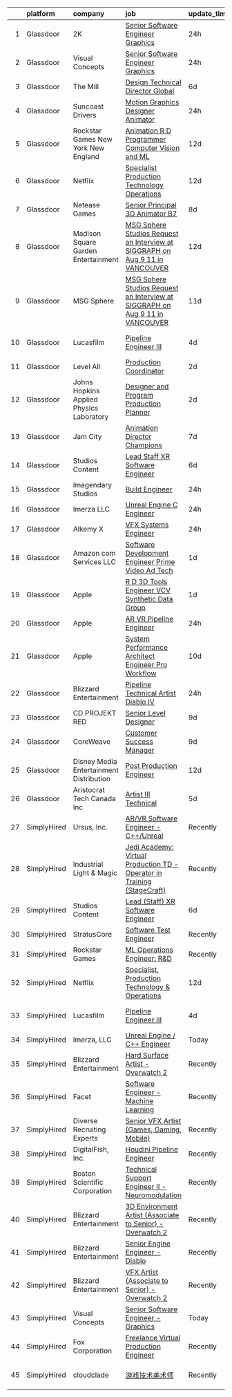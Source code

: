 

|    | platform    | company                                   | job                                                                                                                                                                                                                                                                                                                                                                                                                                                                                                                                                                                                                                                                                                                                                                                                                                                                                                                                                                                                                                                                                                                                                                                                                                                                                                                                                                                                        | update_time   | location            |
|---:|:------------|:------------------------------------------|:-----------------------------------------------------------------------------------------------------------------------------------------------------------------------------------------------------------------------------------------------------------------------------------------------------------------------------------------------------------------------------------------------------------------------------------------------------------------------------------------------------------------------------------------------------------------------------------------------------------------------------------------------------------------------------------------------------------------------------------------------------------------------------------------------------------------------------------------------------------------------------------------------------------------------------------------------------------------------------------------------------------------------------------------------------------------------------------------------------------------------------------------------------------------------------------------------------------------------------------------------------------------------------------------------------------------------------------------------------------------------------------------------------------|:--------------|:--------------------|
|  1 | Glassdoor   | 2K                                        | [Senior Software Engineer   Graphics](https://www.glassdoor.com/partner/jobListing.htm?pos=111&ao=1136043&s=58&guid=00000182439a1dd5a4decfab99804fd1&src=GD_JOB_AD&t=SR&vt=w&ea=1&cs=1_8866cfdf&cb=1658991550179&jobListingId=1008033957045&jrtk=3-0-1g91pk7g8klu4801-1g91pk7gqii18800-7e179f34ec03b6ac-)                                                                                                                                                                                                                                                                                                                                                                                                                                                                                                                                                                                                                                                                                                                                                                                                                                                                                                                                                                                                                                                                                                  | 24h           | Agoura Hills, CA    |
|  2 | Glassdoor   | Visual Concepts                           | [Senior Software Engineer   Graphics](https://www.glassdoor.com/partner/jobListing.htm?pos=113&ao=1136043&s=58&guid=00000182439a1dd5a4decfab99804fd1&src=GD_JOB_AD&t=SR&vt=w&ea=1&cs=1_ad3b9905&cb=1658991550180&jobListingId=1008033957044&jrtk=3-0-1g91pk7g8klu4801-1g91pk7gqii18800-3dd94ba541a7ff38-)                                                                                                                                                                                                                                                                                                                                                                                                                                                                                                                                                                                                                                                                                                                                                                                                                                                                                                                                                                                                                                                                                                  | 24h           | Agoura Hills, CA    |
|  3 | Glassdoor   | The Mill                                  | [Design Technical Director  Global](https://www.glassdoor.com/partner/jobListing.htm?pos=122&ao=1136043&s=58&guid=00000182439a1dd5a4decfab99804fd1&src=GD_JOB_AD&t=SR&vt=w&ea=1&cs=1_fdbd2bb6&cb=1658991550181&jobListingId=1008021649194&jrtk=3-0-1g91pk7g8klu4801-1g91pk7gqii18800-1ee43a0842414491-)                                                                                                                                                                                                                                                                                                                                                                                                                                                                                                                                                                                                                                                                                                                                                                                                                                                                                                                                                                                                                                                                                                    | 6d            | New York, NY        |
|  4 | Glassdoor   | Suncoast Drivers                          | [Motion Graphics Designer   Animator](https://www.glassdoor.com/partner/jobListing.htm?pos=112&ao=1136043&s=58&guid=00000182439a1dd5a4decfab99804fd1&src=GD_JOB_AD&t=SR&vt=w&ea=1&cs=1_bfdf2dd8&cb=1658991550179&jobListingId=1008033652007&jrtk=3-0-1g91pk7g8klu4801-1g91pk7gqii18800-9095d2aac5e5cab3-)                                                                                                                                                                                                                                                                                                                                                                                                                                                                                                                                                                                                                                                                                                                                                                                                                                                                                                                                                                                                                                                                                                  | 24h           | Tampa, FL           |
|  5 | Glassdoor   | Rockstar Games New York   New England     | [Animation R D Programmer  Computer Vision and ML](https://www.glassdoor.com/partner/jobListing.htm?pos=126&ao=1136043&s=58&guid=00000182439a1dd5a4decfab99804fd1&src=GD_JOB_AD&t=SR&vt=w&cs=1_379d9a70&cb=1658991550181&jobListingId=1008008924422&jrtk=3-0-1g91pk7g8klu4801-1g91pk7gqii18800-3642d98c74d7049e-)                                                                                                                                                                                                                                                                                                                                                                                                                                                                                                                                                                                                                                                                                                                                                                                                                                                                                                                                                                                                                                                                                          | 12d           | Manhattan           |
|  6 | Glassdoor   | Netflix                                   | [Specialist  Production Technology   Operations](https://www.glassdoor.com/partner/jobListing.htm?pos=118&ao=1136043&s=58&guid=00000182439a1dd5a4decfab99804fd1&src=GD_JOB_AD&t=SR&vt=w&cs=1_aec59710&cb=1658991550180&jobListingId=1008008710790&jrtk=3-0-1g91pk7g8klu4801-1g91pk7gqii18800-54fec7f0239f9949-)                                                                                                                                                                                                                                                                                                                                                                                                                                                                                                                                                                                                                                                                                                                                                                                                                                                                                                                                                                                                                                                                                            | 12d           | Los Angeles, CA     |
|  7 | Glassdoor   | Netease Games                             | [Senior   Principal 3D Animator  B7 ](https://www.glassdoor.com/partner/jobListing.htm?pos=123&ao=1136043&s=58&guid=00000182439a1dd5a4decfab99804fd1&src=GD_JOB_AD&t=SR&vt=w&ea=1&cs=1_4798984c&cb=1658991550181&jobListingId=1008014864247&jrtk=3-0-1g91pk7g8klu4801-1g91pk7gqii18800-9d8f3e71dd8e24b0-)                                                                                                                                                                                                                                                                                                                                                                                                                                                                                                                                                                                                                                                                                                                                                                                                                                                                                                                                                                                                                                                                                                  | 8d            | Remote              |
|  8 | Glassdoor   | Madison Square Garden Entertainment       | [MSG Sphere Studios   Request an Interview at SIGGRAPH on Aug 9   11 in VANCOUVER](https://www.glassdoor.com/partner/jobListing.htm?pos=119&ao=1136043&s=58&guid=00000182439a1dd5a4decfab99804fd1&src=GD_JOB_AD&t=SR&vt=w&cs=1_bcd18dd9&cb=1658991550181&jobListingId=1008009076227&jrtk=3-0-1g91pk7g8klu4801-1g91pk7gqii18800-a5473954148aa4c1-)                                                                                                                                                                                                                                                                                                                                                                                                                                                                                                                                                                                                                                                                                                                                                                                                                                                                                                                                                                                                                                                          | 12d           | Burbank, CA         |
|  9 | Glassdoor   | MSG Sphere                                | [MSG Sphere Studios   Request an Interview at SIGGRAPH on Aug 9   11 in VANCOUVER](https://www.glassdoor.com/partner/jobListing.htm?pos=121&ao=1136043&s=58&guid=00000182439a1dd5a4decfab99804fd1&src=GD_JOB_AD&t=SR&vt=w&cs=1_7035d5f9&cb=1658991550181&jobListingId=1008009429137&jrtk=3-0-1g91pk7g8klu4801-1g91pk7gqii18800-52b17ac948aa8bc8-)                                                                                                                                                                                                                                                                                                                                                                                                                                                                                                                                                                                                                                                                                                                                                                                                                                                                                                                                                                                                                                                          | 11d           | Burbank, CA         |
| 10 | Glassdoor   | Lucasfilm                                 | [Pipeline Engineer III](https://www.glassdoor.com/partner/jobListing.htm?pos=107&ao=1136043&s=58&guid=00000182439a1dd5a4decfab99804fd1&src=GD_JOB_AD&t=SR&vt=w&cs=1_45c3b0c1&cb=1658991550178&jobListingId=1008024366607&jrtk=3-0-1g91pk7g8klu4801-1g91pk7gqii18800-a077e4a1fa541435-)                                                                                                                                                                                                                                                                                                                                                                                                                                                                                                                                                                                                                                                                                                                                                                                                                                                                                                                                                                                                                                                                                                                     | 4d            | San Francisco, CA   |
| 11 | Glassdoor   | Level All                                 | [Production Coordinator](https://www.glassdoor.com/partner/jobListing.htm?pos=105&ao=1110586&s=58&guid=00000182439a1dd5a4decfab99804fd1&src=GD_JOB_AD&t=SR&vt=w&cs=1_0ca38db1&cb=1658991550178&jobListingId=1008029316315&cpc=AC285F3A3ECA6BB0&jrtk=3-0-1g91pk7g8klu4801-1g91pk7gqii18800-97c21c4db6193490--6NYlbfkN0CgBgcxuOwrlzWFp0xvOgllyDb1Hw7UsKEX_IsXppgvM94p2OkzJBzG4qd_UeuiDb_TE4KXtub43jc3yXQwJA3shbwHDDo92dg9zuoiBF1paHmCUaw-1wHRO5J1f3by27-cnWFlCFZhmtwGFDkxAW2EZBSuIuni1UV9DitakZ34LXkr9kZeY99MmRBpzjbEWsjL5xmfULn0FuWLfjkhdE0m-yyYryRMQkYnLzuaPJuz8ZxE2e4XyAQzuIab7X74pbtOYd6AEx1FN8IJ5fGpjyWeOON33yRz3-IJXJd8ch7TLSU9P4OC5zmjxCxAqaFJ_-ftiKytoFzHKuL-RlQx3j3DIstJbERqIYdDMQ1itia2weaanv579lccFJuPOqstVgQUV-L6aIZxbTVJYmkLCp8KYOdckvBrKOS0hLoGPiIxO39OKWO-aLrtmUJuoWMfmFUKdMX3h_BuMb7yXxV21KN-y0k9IHWuCOt7AcnwUNMHeFS-7-yqFeI_EH3JXU8sSQSn8B8eQyhedw%3D%3D)                                                                                                                                                                                                                                                                                                                                                                                                                                                                                                                                   | 2d            | New York, NY        |
| 12 | Glassdoor   | Johns Hopkins Applied Physics Laboratory  | [Designer and Program Production Planner](https://www.glassdoor.com/partner/jobListing.htm?pos=117&ao=1136043&s=58&guid=00000182439a1dd5a4decfab99804fd1&src=GD_JOB_AD&t=SR&vt=w&cs=1_3b0a9d0d&cb=1658991550180&jobListingId=1008029005606&jrtk=3-0-1g91pk7g8klu4801-1g91pk7gqii18800-d1d90a7fb89c6da2-)                                                                                                                                                                                                                                                                                                                                                                                                                                                                                                                                                                                                                                                                                                                                                                                                                                                                                                                                                                                                                                                                                                   | 2d            | Laurel, MD          |
| 13 | Glassdoor   | Jam City                                  | [Animation Director  Champions ](https://www.glassdoor.com/partner/jobListing.htm?pos=120&ao=1136043&s=58&guid=00000182439a1dd5a4decfab99804fd1&src=GD_JOB_AD&t=SR&vt=w&ea=1&cs=1_9738f925&cb=1658991550181&jobListingId=1008018283775&jrtk=3-0-1g91pk7g8klu4801-1g91pk7gqii18800-4610afd753adbaaa-)                                                                                                                                                                                                                                                                                                                                                                                                                                                                                                                                                                                                                                                                                                                                                                                                                                                                                                                                                                                                                                                                                                       | 7d            | Culver City, CA     |
| 14 | Glassdoor   | Studios Content                           | [Lead  Staff  XR Software Engineer](https://www.glassdoor.com/partner/jobListing.htm?pos=103&ao=1110586&s=58&guid=00000182439a1dd5a4decfab99804fd1&src=GD_JOB_AD&t=SR&vt=w&cs=1_5e521add&cb=1658991550178&jobListingId=1008020675863&cpc=56632219D727AB75&jrtk=3-0-1g91pk7g8klu4801-1g91pk7gqii18800-a02d03ca6b972eeb--6NYlbfkN0DAFTyt7pbDCC2JPO79CSdi1dIb81yjczP5qsKcZIxgiYm3-7g-689UM0rgypL64cpNDepkh3HaOlquiznncK0jDhtZzDMGJ0DVmq6xchC8MKpsDTl4-NPe-XVzN8aSxIOK4n9EysEMYtB1lSR1phauX5zsP9EDQYqDS4tc0RyaVe7Ye_jCn8y-rTIxwGI5qdTd3zzPNJtSEvdps5wfLM-MfBeFGALtFBhlTzVhnJCJaoHSOaXx084OC1YHl0hg0edg6et1tS-lmMEIHIlRDhSIbmh_zGmFtlIVNlL_uDZI2iT88EdJaqGCD8cWiDrLra3LpD7b3aDoWSuePRdxTzw8v-OecZthBEQLHLJT_MVuIQkPGWr2GvkQEy8n62yMYNMJT02gmceRZXWLpFyMiDGMBfGTMoL4kwLCN22GSVOkoG_cw4yz2ZD0xPHuYahLz4M%3D)                                                                                                                                                                                                                                                                                                                                                                                                                                                                                                                                                                                                      | 6d            | Glendale, CA        |
| 15 | Glassdoor   | Imagendary Studios                        | [Build Engineer](https://www.glassdoor.com/partner/jobListing.htm?pos=109&ao=1136043&s=58&guid=00000182439a1dd5a4decfab99804fd1&src=GD_JOB_AD&t=SR&vt=w&cs=1_ffb1efdf&cb=1658991550179&jobListingId=1008033941759&jrtk=3-0-1g91pk7g8klu4801-1g91pk7gqii18800-cad6c2fdef18d12a-)                                                                                                                                                                                                                                                                                                                                                                                                                                                                                                                                                                                                                                                                                                                                                                                                                                                                                                                                                                                                                                                                                                                            | 24h           | Irvine, CA          |
| 16 | Glassdoor   | Imerza  LLC                               | [Unreal Engine   C   Engineer](https://www.glassdoor.com/partner/jobListing.htm?pos=106&ao=1136043&s=58&guid=00000182439a1dd5a4decfab99804fd1&src=GD_JOB_AD&t=SR&vt=w&ea=1&cs=1_192573b0&cb=1658991550178&jobListingId=1008032386668&jrtk=3-0-1g91pk7g8klu4801-1g91pk7gqii18800-4ce55a8621c57a9b-)                                                                                                                                                                                                                                                                                                                                                                                                                                                                                                                                                                                                                                                                                                                                                                                                                                                                                                                                                                                                                                                                                                         | 24h           | Remote              |
| 17 | Glassdoor   | Alkemy X                                  | [VFX Systems Engineer](https://www.glassdoor.com/partner/jobListing.htm?pos=108&ao=1136043&s=58&guid=00000182439a1dd5a4decfab99804fd1&src=GD_JOB_AD&t=SR&vt=w&ea=1&cs=1_cf1307ba&cb=1658991550179&jobListingId=1008034239054&jrtk=3-0-1g91pk7g8klu4801-1g91pk7gqii18800-5687379691acaf35-)                                                                                                                                                                                                                                                                                                                                                                                                                                                                                                                                                                                                                                                                                                                                                                                                                                                                                                                                                                                                                                                                                                                 | 24h           | New York, NY        |
| 18 | Glassdoor   | Amazon com Services LLC                   | [Software Development Engineer   Prime Video Ad Tech](https://www.glassdoor.com/partner/jobListing.htm?pos=115&ao=1136043&s=58&guid=00000182439a1dd5a4decfab99804fd1&src=GD_JOB_AD&t=SR&vt=w&cs=1_03dfd3ee&cb=1658991550180&jobListingId=1008031249103&jrtk=3-0-1g91pk7g8klu4801-1g91pk7gqii18800-28308a88578afcf7-)                                                                                                                                                                                                                                                                                                                                                                                                                                                                                                                                                                                                                                                                                                                                                                                                                                                                                                                                                                                                                                                                                       | 1d            | Sunnyvale, CA       |
| 19 | Glassdoor   | Apple                                     | [R D 3D Tools Engineer  VCV Synthetic Data Group](https://www.glassdoor.com/partner/jobListing.htm?pos=104&ao=1110586&s=58&guid=00000182439a1dd5a4decfab99804fd1&src=GD_JOB_AD&t=SR&vt=w&cs=1_7c874a23&cb=1658991550178&jobListingId=1008029697863&cpc=2CAED5C921A5F994&jrtk=3-0-1g91pk7g8klu4801-1g91pk7gqii18800-880508a9eed4a107--6NYlbfkN0BvKrLyj5gPmtZO9T8euul8TCxuuKNOtzRJOomxnwSEodTz2Bc-sPZlz8WNnvX-SLkStGzv5oW3uyUe6ugvhEfIVllBc8y090WNiXSqzEYlj-8NQ5Cj1LNZa2Rgn-cpGAqfXIXVwecynTywuZ7x4hXFvgkrcQN5iJcDNmJa4pVkK2g7ODRyFZrBuF8Jg4X6x7bFPdR6VPl8JGYVZOjS6vmWNVivdNlwH50ilnj86oi9eavH6-zJz28JyfsRoNtle_P8wxP9d_fYl_uZa65mbEFpUyKVuV1OjQRgs5aLyqKe-Aeaa_uEU8Z-p1ZOqo7R03z3FEEmtZNSYqRUnNfJ_ci9RzH4KbzGybkoZqFlK2IxuqD4vfsTYsPiOc6tdisi2kOUu09ONnuhVWAA-Gm7b95QGT16gwYDFbR68iAr8mxUEg05mFK3QOwcC-ZXi8_LR8EwpmIpxANJvVuVJw62j398RrrqBFXtGTTeqT6Lf30XsupRYLeJNpqRaDiyPyImrhlqaEAxjhLJz-9p_Qi7FmCDKCOSFMjdF-wvb4t_PPSNNOyye6C9WLox9Jb-zRx02ES_7EIWCa1xkrf5MbOKGYOVpmRcCOItCD0JdPLkrB_x-1KskSp-Kk5F6JM67JTo8BGV-GgNSO5srBa35BPJ36NPsmlkyqReGkkkKcq7gxgjU79XpBnbHQJYOti1_oH-97015UzIDIVdaEy0O5Q9yNtC7-usnOk6BDcRuRsQfi_7utIK5LHKwjZvmloxQjnNwCnDinWNoiIrvTWTvAC2yKdiWxye3SUBAMH-OpT0am4OA8U-r-Q6I2LWx5RYw7-pb7uReYY-m0morYZBoewUUu3sWHagDhvqEr0XihKBICPt2ZFthjXctFvjnDnKuDC5MzZWpB27B-rRjMDDTRpcQntwCeP8rx8SCwSlbZr4oY-fS_LiEJPaBm6TyVxeZ9FE3xDEr-46N_SeOTZOggjQp33HShrvsUfLQZfK9bcwu3zMlQ%3D%3D)          | 1d            | Seattle, WA         |
| 20 | Glassdoor   | Apple                                     | [AR VR Pipeline Engineer](https://www.glassdoor.com/partner/jobListing.htm?pos=102&ao=1110586&s=58&guid=00000182439a1dd5a4decfab99804fd1&src=GD_JOB_AD&t=SR&vt=w&cs=1_68065959&cb=1658991550178&jobListingId=1008034378499&cpc=FB7E4A1762AE5BEC&jrtk=3-0-1g91pk7g8klu4801-1g91pk7gqii18800-0cffdd0be085feff--6NYlbfkN0BvKrLyj5gPmtZO9T8euul8TCxuuKNOtzRJOomxnwSEodTz2Bc-sPZl1dBMH13w-jN6hrh9XSwbkvpD-JRuZY4SwAFmowryhv20W0ufhnxM5K6OWJ-i5BL9n2wmnJlXD-uDh2zdBkIW6vfd2hUBPCycBIOo98RSrZT_2dfW-xt4ecsWVbM0ABMPQoTdHEZBTzLDR8Abp6lBN0gNGNCjAvcTChHBKk4EDiecOxRTjm-eWS2-Xxng5LR0yx7m20kH0TfsKujPSWgd-e8inIwYQtIoPIPft6qpqQPQ-x8mHlbn795LZtmEa2SRTGaNBk9odHjuHpcaNCV0q5W1Mu5e-4WvZYreQ9oGUAJ_VKO_P6XoawyGJPh20LXlMzdE3Z4YFnRbF9L_OiNgLBmMUP_h1l8WurnnIbyosE31EKE_AlU6nbX4ofHHha1ZKMZ408Kbs7ObClFG7b0MsXHdtPt5B1jUCh9btfJLhgWDvaSUoP6iNF59t9HtTwBnf603bQxACy_ogaIszgY1L0-EX-dZ97025ji_yG8PQodQMz3P3KdEb_mqOIhLCM6cX7m-lofBBWTuZRgKQIDdBpt-mn3f1qSDFlvZwUvgkBjma9PBceEwoaoXJ_61DIJKXsONvPA945uDeuS0mBGwTXBUGdL6gmYOH0qb1oowYV-KWnbnWSTPUx4Uc2NfyHqH08lpJxg-vNLSEDAi7F6k5vlwIjhFDQ7uMIYf13rKt-xbCryxigXrkOQw5hXIzxl683XWQrzaWiqwJd5EKeMDu-zuAaUukx_pIKjv6G1S4isB2KyxeZyasy9j0U5A0rAFFijtcJ1Di2mHb4VWdkPkVg8EirVoQQyu10RggkWxOw4chOhZLwgVFdI_Gdo3K86Zo1iiOhVw-H42BH1qZNLzivDZBXFksiQgWjWHWcApsw-fPZM5dKioZNxuKQhDS_zc-Ydu2Sd9CPrLkF1fh6kk7A%3D%3D)                                                                  | 24h           | Seattle, WA         |
| 21 | Glassdoor   | Apple                                     | [System Performance Architect Engineer   Pro Workflow](https://www.glassdoor.com/partner/jobListing.htm?pos=101&ao=1110586&s=58&guid=00000182439a1dd5a4decfab99804fd1&src=GD_JOB_AD&t=SR&vt=w&cs=1_49ccfe97&cb=1658991550178&jobListingId=1008010117614&cpc=D99DB9A39DE67464&jrtk=3-0-1g91pk7g8klu4801-1g91pk7gqii18800-84ee9f20d4e1af98--6NYlbfkN0BvKrLyj5gPmtZO9T8euul8TCxuuKNOtzRJOomxnwSEodTz2Bc-sPZlavsCvouCU0WpyavI31Cnj_8JzDq7GXmUJFSP92R04ZfKaA2yrdo6aWOzbJpQl6RFvmPaS4sPZYe4k_bx2Wz5AC16fD_0tVtAMbgnEe2rz20Nac8IDlX6E8ZkQq8ltwPtt-4jAAoX8vVbiPXdyUVwZ-Nq1txhhYFfx02Vvvi7YTRP8TZNQtinr1d5XPUrCihd8S5oDaZupKRlAtynJi7k0K3nbJlw4Lz52LCW7W2MSwvmZhkxgsLgGY2MqDuv3EvgcetWyfx_jXyOTt3VuKsRO16pTiONwWr_i78LDFckvWZrCg4VZkBheeTWEQoMRqY4w03mstUiFnSbVt9NFBEdZ7QkA8E6ZdIKAIHOfVzgxPH5DAZ_vCQHCo7209eUVlfZ-LFfd9SrQimRlFkJd3NwzNeHMK3vRd9KLmbPYKmpAt1APkT6l9xmX4MX2ddxiKk0iEX4HaQ5FRKmGX8g71hsvkG-sOaokdtOBMN1siNU8Kx0BLoPOxdNTHJDw7ZYCC6OXaqIYgtFHhrH7_PmSFUqWrjZpY9OW2m2nLKx9vii3YMTtExlj5cfc409rMbDvVrRlFHrMH9Luab4K3zHHeIB_jZwfDyOWtHemhswlohp4_0fcG1pprU2U6eBemCoSaIMhPkYG_5AMva30L6Ds9ivCV5wtQFz7mmqaJsXXoRvSgLHWGLOKljNR_ctOCDmbVZLMpV0ljrsS17n561fX8xrNbmboi6UnmB8zVOWFwtij9MDQH5_puIMjAWRaZJyEuKj1VwAf_XJrENC8JMHVr22K4jl_vud2FJflJxQJJLUFDYsZbmHCQT9tlQscGiXGK_GRa1NiQFNQGxZzZJHsoi1CmyFQJXXDfDiuDTyX7y50uyiNuOjKRM0oqqd8lxJwIkz2CcYyn_Bw_P0UYPikR8J49cjp3wkL4Vqk6MabLIR-ZQZLCkPFlZtZ_0jFJTwaZoJ) | 10d           | Portland, OR        |
| 22 | Glassdoor   | Blizzard Entertainment                    | [Pipeline Technical Artist   Diablo IV](https://www.glassdoor.com/partner/jobListing.htm?pos=110&ao=1136043&s=58&guid=00000182439a1dd5a4decfab99804fd1&src=GD_JOB_AD&t=SR&vt=w&cs=1_fc9590ff&cb=1658991550179&jobListingId=1008033525880&jrtk=3-0-1g91pk7g8klu4801-1g91pk7gqii18800-4108efc4881ff0ec-)                                                                                                                                                                                                                                                                                                                                                                                                                                                                                                                                                                                                                                                                                                                                                                                                                                                                                                                                                                                                                                                                                                     | 24h           | Irvine, CA          |
| 23 | Glassdoor   | CD PROJEKT RED                            | [Senior Level Designer](https://www.glassdoor.com/partner/jobListing.htm?pos=124&ao=1136043&s=58&guid=00000182439a1dd5a4decfab99804fd1&src=GD_JOB_AD&t=SR&vt=w&ea=1&cs=1_fe3e9ecc&cb=1658991550181&jobListingId=1008013433162&jrtk=3-0-1g91pk7g8klu4801-1g91pk7gqii18800-4c9a8438ff845ca6-)                                                                                                                                                                                                                                                                                                                                                                                                                                                                                                                                                                                                                                                                                                                                                                                                                                                                                                                                                                                                                                                                                                                | 9d            | Boston, MA          |
| 24 | Glassdoor   | CoreWeave                                 | [Customer Success Manager](https://www.glassdoor.com/partner/jobListing.htm?pos=125&ao=1136043&s=58&guid=00000182439a1dd5a4decfab99804fd1&src=GD_JOB_AD&t=SR&vt=w&ea=1&cs=1_984a1dad&cb=1658991550181&jobListingId=1008012382865&jrtk=3-0-1g91pk7g8klu4801-1g91pk7gqii18800-1ca0ecf4dbaa042a-)                                                                                                                                                                                                                                                                                                                                                                                                                                                                                                                                                                                                                                                                                                                                                                                                                                                                                                                                                                                                                                                                                                             | 9d            | Springfield, NJ     |
| 25 | Glassdoor   | Disney Media   Entertainment Distribution | [Post Production Engineer](https://www.glassdoor.com/partner/jobListing.htm?pos=116&ao=1136043&s=58&guid=00000182439a1dd5a4decfab99804fd1&src=GD_JOB_AD&t=SR&vt=w&cs=1_3cfff029&cb=1658991550180&jobListingId=1008007915296&jrtk=3-0-1g91pk7g8klu4801-1g91pk7gqii18800-b761030c2aeec123-)                                                                                                                                                                                                                                                                                                                                                                                                                                                                                                                                                                                                                                                                                                                                                                                                                                                                                                                                                                                                                                                                                                                  | 12d           | Los Angeles, CA     |
| 26 | Glassdoor   | Aristocrat Tech Canada Inc                | [Artist III  Technical](https://www.glassdoor.com/partner/jobListing.htm?pos=114&ao=1136043&s=58&guid=00000182439a1dd5a4decfab99804fd1&src=GD_JOB_AD&t=SR&vt=w&cs=1_c5122941&cb=1658991550180&jobListingId=1008021903534&jrtk=3-0-1g91pk7g8klu4801-1g91pk7gqii18800-fb58dfd105e1b930-)                                                                                                                                                                                                                                                                                                                                                                                                                                                                                                                                                                                                                                                                                                                                                                                                                                                                                                                                                                                                                                                                                                                     | 5d            | Las Vegas, NV       |
| 27 | SimplyHired | Ursus, Inc.                               | [AR/VR Software Engineer - C++/Unreal](https://www.simplyhired.com/job/zPo7WbTyixK9rcPoCVu-e4pkDgo-aY33ALIdcCxSowOIRhICTCU6Sg?q=vfx+engineer)                                                                                                                                                                                                                                                                                                                                                                                                                                                                                                                                                                                                                                                                                                                                                                                                                                                                                                                                                                                                                                                                                                                                                                                                                                                              | Recently      | Redmond, WA         |
| 28 | SimplyHired | Industrial Light & Magic                  | [Jedi Academy: Virtual Production TD - Operator in Training (StageCraft)](https://www.simplyhired.com/job/gZV-jaTXxPtjQSZ63S-xKJ5_BtDUpD3gf-1Z9y3jEl6TUZ13C7BJSA?q=vfx+engineer)                                                                                                                                                                                                                                                                                                                                                                                                                                                                                                                                                                                                                                                                                                                                                                                                                                                                                                                                                                                                                                                                                                                                                                                                                           | Recently      | Manhattan Beach, CA |
| 29 | SimplyHired | Studios Content                           | [Lead (Staff) XR Software Engineer](https://www.simplyhired.com/job/5yg4PGEW1Q6S_sTGJ3cYuebp6kPfYB1lTj-WzK9SOq4S1xAg1elrrQ?q=vfx+engineer)                                                                                                                                                                                                                                                                                                                                                                                                                                                                                                                                                                                                                                                                                                                                                                                                                                                                                                                                                                                                                                                                                                                                                                                                                                                                 | 6d            | Glendale, CA        |
| 30 | SimplyHired | StratusCore                               | [Software Test Engineer](https://www.simplyhired.com/job/aOGYDGVDK83Hz36mzFZncYUNgGThbRe4d03IXfkihr8svAuEQu1e3g?q=vfx+engineer)                                                                                                                                                                                                                                                                                                                                                                                                                                                                                                                                                                                                                                                                                                                                                                                                                                                                                                                                                                                                                                                                                                                                                                                                                                                                            | Recently      | Seattle, WA         |
| 31 | SimplyHired | Rockstar Games                            | [ML Operations Engineer: R&D](https://www.simplyhired.com/job/4UqlRtnLgoaGMicsjYesIr1pOsvzIkP6eOaM6e0xWXRYodvM_Zhi2w?q=vfx+engineer)                                                                                                                                                                                                                                                                                                                                                                                                                                                                                                                                                                                                                                                                                                                                                                                                                                                                                                                                                                                                                                                                                                                                                                                                                                                                       | Recently      | Carlsbad, CA        |
| 32 | SimplyHired | Netflix                                   | [Specialist, Production Technology & Operations](https://www.simplyhired.com/job/QPxpl2uRWzCVLK_MpTJS5mm-1-iefnEkYePSoJ2BrNociR9lepIGAg?q=vfx+engineer)                                                                                                                                                                                                                                                                                                                                                                                                                                                                                                                                                                                                                                                                                                                                                                                                                                                                                                                                                                                                                                                                                                                                                                                                                                                    | 12d           | Los Angeles, CA     |
| 33 | SimplyHired | Lucasfilm                                 | [Pipeline Engineer III](https://www.simplyhired.com/job/mrab9Rh7HZNlML0O9la0reIvzVs_OwzglpL0YWOpYDaalGMQ-LDBCQ?q=vfx+engineer)                                                                                                                                                                                                                                                                                                                                                                                                                                                                                                                                                                                                                                                                                                                                                                                                                                                                                                                                                                                                                                                                                                                                                                                                                                                                             | 4d            | San Francisco, CA   |
| 34 | SimplyHired | Imerza, LLC                               | [Unreal Engine / C++ Engineer](https://www.simplyhired.com/job/kQD2wByZ1q_UVfXi035Shd0bCUuY9msLzXoGtG00TkoLKT4YMYlHHA?q=vfx+engineer)                                                                                                                                                                                                                                                                                                                                                                                                                                                                                                                                                                                                                                                                                                                                                                                                                                                                                                                                                                                                                                                                                                                                                                                                                                                                      | Today         | Remote              |
| 35 | SimplyHired | Blizzard Entertainment                    | [Hard Surface Artist - Overwatch 2](https://www.simplyhired.com/job/6UbuxcizWm0FGl0VWvCtYyHq-2-jjcWZ_YsxRvD4XaS9M8_zOx_FMA?q=vfx+engineer)                                                                                                                                                                                                                                                                                                                                                                                                                                                                                                                                                                                                                                                                                                                                                                                                                                                                                                                                                                                                                                                                                                                                                                                                                                                                 | Recently      | Irvine, CA          |
| 36 | SimplyHired | Facet                                     | [Software Engineer - Machine Learning](https://www.simplyhired.com/job/rRl7LpYqGiIowLAwzbrNzMgXtXTFbKgtp-z9fo66PKEqX4Q6nYlO_w?q=vfx+engineer)                                                                                                                                                                                                                                                                                                                                                                                                                                                                                                                                                                                                                                                                                                                                                                                                                                                                                                                                                                                                                                                                                                                                                                                                                                                              | Recently      | San Francisco, CA   |
| 37 | SimplyHired | Diverse Recruiting Experts                | [Senior VFX Artist (Games, Gaming, Mobile)](https://www.simplyhired.com/job/uiMQP2IWowivL6tCUav5jMKw-0YaZ34zdfD5sZR5GUI2dVIQjsSuLg?q=vfx+engineer)                                                                                                                                                                                                                                                                                                                                                                                                                                                                                                                                                                                                                                                                                                                                                                                                                                                                                                                                                                                                                                                                                                                                                                                                                                                         | Recently      | Remote              |
| 38 | SimplyHired | DigitalFish, Inc.                         | [Houdini Pipeline Engineer](https://www.simplyhired.com/job/OXJ8CgFRLaRYJf3fg3fwt2TSgfZcUsBX1X8B0eoRtaOUx5tNd2D2wQ?q=vfx+engineer)                                                                                                                                                                                                                                                                                                                                                                                                                                                                                                                                                                                                                                                                                                                                                                                                                                                                                                                                                                                                                                                                                                                                                                                                                                                                         | Recently      | Remote              |
| 39 | SimplyHired | Boston Scientific Corporation             | [Technical Support Engineer II - Neuromodulation](https://www.simplyhired.com/job/x3_MqmMDt-LogOnHo7xUmnlEj8UbzvIPIV3mV5KCqtO8wo9Nzy_Dvw?q=vfx+engineer)                                                                                                                                                                                                                                                                                                                                                                                                                                                                                                                                                                                                                                                                                                                                                                                                                                                                                                                                                                                                                                                                                                                                                                                                                                                   | Recently      | Valencia, CA        |
| 40 | SimplyHired | Blizzard Entertainment                    | [3D Environment Artist (Associate to Senior) - Overwatch 2](https://www.simplyhired.com/job/pw88DtF0EULjjFMy83MMr_Hg0HBZII6DCgYGL9C12joglMD-Z-Xwnw?q=vfx+engineer)                                                                                                                                                                                                                                                                                                                                                                                                                                                                                                                                                                                                                                                                                                                                                                                                                                                                                                                                                                                                                                                                                                                                                                                                                                         | Recently      | Irvine, CA          |
| 41 | SimplyHired | Blizzard Entertainment                    | [Senior Engine Engineer - Diablo](https://www.simplyhired.com/job/tMmtCyDUxHf8JJJ5bCNONOHibfhTpYdY-nwQ76oeAkm7OrfyZhRqFg?q=vfx+engineer)                                                                                                                                                                                                                                                                                                                                                                                                                                                                                                                                                                                                                                                                                                                                                                                                                                                                                                                                                                                                                                                                                                                                                                                                                                                                   | Recently      | Irvine, CA          |
| 42 | SimplyHired | Blizzard Entertainment                    | [VFX Artist (Associate to Senior) - Overwatch 2](https://www.simplyhired.com/job/2d70J5UkkZ2YmvlvJfcaEqf0vVFEZwLt57euRMmQlk3Afx_2Q_gYzw?q=vfx+engineer)                                                                                                                                                                                                                                                                                                                                                                                                                                                                                                                                                                                                                                                                                                                                                                                                                                                                                                                                                                                                                                                                                                                                                                                                                                                    | Recently      | Irvine, CA          |
| 43 | SimplyHired | Visual Concepts                           | [Senior Software Engineer - Graphics](https://www.simplyhired.com/job/a3PMvcNlXumhuArCRTu-jHCQfJXVcG7VBPOU8I-gccyEOe6ifBufUg?q=vfx+engineer)                                                                                                                                                                                                                                                                                                                                                                                                                                                                                                                                                                                                                                                                                                                                                                                                                                                                                                                                                                                                                                                                                                                                                                                                                                                               | Today         | Agoura Hills, CA    |
| 44 | SimplyHired | Fox Corporation                           | [Freelance Virtual Production Engineer](https://www.simplyhired.com/job/cJiL8qBWI8dZ7ejq33q6ZA-BYlsX9Zw9xB9YGHs2bR67CVCNiNDHig?q=vfx+engineer)                                                                                                                                                                                                                                                                                                                                                                                                                                                                                                                                                                                                                                                                                                                                                                                                                                                                                                                                                                                                                                                                                                                                                                                                                                                             | Recently      | Los Angeles, CA     |
| 45 | SimplyHired | cloudclade                                | [游戏技术美术师](https://www.simplyhired.com/job/pSO4IJacoTKqOYwceaSzXCLyuDhzXx65fnAFWovItCEpcMRA5JnEgw?q=vfx+engineer)                                                                                                                                                                                                                                                                                                                                                                                                                                                                                                                                                                                                                                                                                                                                                                                                                                                                                                                                                                                                                                                                                                                                                                                                                                                                                           | Recently      | San Francisco, CA   |